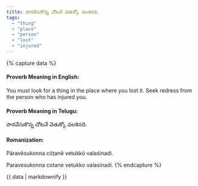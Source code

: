 ```yaml
---
title: పారవేసుకొన్న చోటనే వెతుక్కో వలశినది.
tags:
  - "thing"
  - "place"
  - "person"
  - "lost"
  - "injured"
---
```


{% capture data %}
#### Proverb Meaning in English:
You must look for a thing in the place where you lost it.
Seek redress from the person who has injured you.

#### Proverb Meaning in Telugu:
పారవేసుకొన్న చోటనే వెతుక్కో వలశినది.

#### Romanization:
Pāravēsukonna cōṭanē vetukkō valaśinadi.

Paravesukonna cotane vetukko valasinadi.
{% endcapture %}

{{ data | markdownify }}

